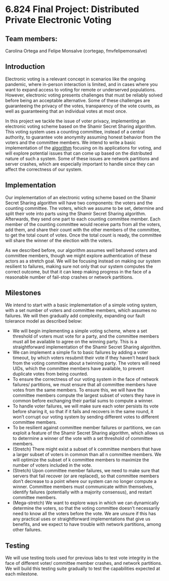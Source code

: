 # 6.824 Final Project: Distributed Private Electronic Voting

## Team members: 
Carolina Ortega and Felipe Monsalve (cortegap, fmvfelipemonsalve)


## Introduction
Electronic voting is a relevant concept in scenarios like the ongoing pandemic, where in-person interaction is limited, and in cases where you want to expand access to voting for remote or underserved populations.  However, electronic voting presents challenges that must be reliably solved before being an acceptable alternative. Some of these challenges are guaranteeing the privacy of the votes, transparency of the vote counts, as well as guaranteeing that an individual votes at most once.

In this project we tackle the issue of voter privacy, implementing an electronic voting scheme based on the Shamir Secret Sharing algorithm. This voting system uses a counting committee, instead of a central authority, to guarantee vote anonymity assuming honest behavior from the voters and the committee members. We intend to write a basic implementation of the [algorithm](https://inst.eecs.berkeley.edu/~cs276/fa20/psets/pset6.pdf) focusing on its applications for voting, and will explore potential issues that can come up based on the distributed nature of such a system. Some of these issues are network partitions and server crashes, which are especially important to handle since they can affect the correctness of our system.


## Implementation
Our implementation of an electronic voting scheme based on the Shamir Secret Sharing algorithm will have two components: the voters and the counting committee. The voters, which we assume to be set, determine and split their vote into parts using the Shamir Secret Sharing algorithm. Afterwards, they send one part to each counting committee member. Each member of the counting committee would receive parts from all the voters, add them, and share their count with the other members of the committee, to get the total count of votes. Once the total count is ready, the committee will share the winner of the election with the voters.

As we described before, our algorithm assumes well behaved voters and committee members, though we might explore authentication of these actors as a stretch goal. We will be focusing instead on making our system resilient to failures, making sure not only that our system computes the correct outcome, but that it can keep making progress in the face of a reasonable number of fail-stop crashes or network partitions.



## Milestones
We intend to start with a basic implementation of a simple voting system, with a set number of voters and committee members, which assumes no failures. We will then gradually add complexity, expanding our fault tolerance model as described below:
- We will begin implementing a simple voting scheme, where a set threshold of voters must vote for a party, and the committee members must all be available to agree on the winning party. This is a straightforward implementation of the Shamir Secret Sharing algorithm.
- We can implement a simple fix to basic failures by adding a voter timeout, by which voters resubmit their vote if they haven’t heard back from the voting committee about a twinning party. The voters will need UIDs, which the committee members have available, to prevent duplicate votes from being counted.
- To ensure the correctness of our voting system in the face of network failures/ partitions, we must ensure that all committee members have votes from the same members. To ensure this, we will have the committee members compute the largest subset of voters they have in common before exchanging their partial sums to compute a winner.
- To handle voter failures, we will make sure each voter persists its vote before sharing it, so that if it fails and recovers in the same round, it won’t corrupt our voting system by sending different votes to different committee members.
- To be resilient against committee member failures or partitions, we can exploit a feature of the  Shamir Secret Sharing algorithm, which allows us to determine a winner of the vote with a set threshold of committee members.
- (Stretch) There might exist a subset of k committee members that have a larger subset of voters in common than all n committee members. We will optimize the subset of k committee members to maximize the number of voters included in the vote.
- (Stretch) Upon committee member failures, we need to make sure that servers that fail recover (or are replaced), so that committee members don’t decrease to a point where our system can no longer compute a winner. Committee members must communicate within themselves, identify failures (potentially with a majority consensus), and restart committee members.
- (Mega-stretch) We want to explore ways in which we can dynamically determine the voters, so that the voting committee doesn’t necessarily need to know all the voters before the vote. We are unsure if this has any practical uses or straightforward implementations that give us benefits, and we expect to have trouble with network partitions, among other failures.


## Testing
We will use testing tools used for previous labs to test vote integrity in the face of different voter/ committee member crashes, and network partitions. We will build this testing suite gradually to test the capabilities expected at each milestone.
